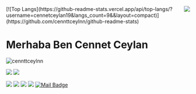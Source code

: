 <img align='right' src="https://github-readme-stats.vercel.app/api?username=cennetceylan19&show_icons=true">
[![Top Langs](https://github-readme-stats.vercel.app/api/top-langs/?username=cennetceylan19&langs_count=9&&layout=compact)](https://github.com/cennttceylnn/github-readme-stats)


# Merhaba Ben Cennet Ceylan
<p align="left"> <img src="https://komarev.com/ghpvc/?username=cennetceylan19" alt="cennttceylnn" /> </p>

[![](https://img.shields.io/twitter/follow/cennttceylnn?style=social)](https://www.twitter.com/cennttceylnn)
[![](https://img.shields.io/github/followers/cennetceylan19?style=social)](https://www.github.com/cennetceylan19)

[![](https://img.shields.io/badge/twitter-%231DA1F2.svg?&style=for-the-badge&logo=twitter&logoColor=white)](https://www.twitter.com/cennttceylnn)
[![](https://img.shields.io/badge/linkedin-%230077B5.svg?&style=for-the-badge&logo=linkedin&logoColor=white)](https://www.linkedin.com/in/cennet-ceylan19/)
[![](https://img.shields.io/badge/medium-%2312100E.svg?&style=for-the-badge&logo=medium&logoColor=white)](https://cennttceylnn.medium.com/)
[![](https://img.shields.io/badge/instagram-%23E4405F.svg?&style=for-the-badge&logo=instagram&logoColor=white)](https://instagram.com/cennttceylnn)
[![Mail Badge](https://img.shields.io/badge/cennetceylan819@gmail.com-c14438?style=for-the-badge&logo=Gmail&logoColor=white&link=mailto:cennetceylan819@gmail.com)](mailto:cennetceylan819@gmail.com)
